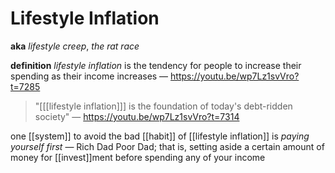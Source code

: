 # Lifestyle Inflation

**aka** _lifestyle creep_, _the rat race_

**definition** _lifestyle inflation_ is the tendency for people to increase their spending as their income increases &mdash; <https://youtu.be/wp7Lz1svVro?t=7285>

> "[<wbr />[[lifestyle inflation]]<wbr />] is the foundation of today's debt-ridden society" &mdash; <https://youtu.be/wp7Lz1svVro?t=7314>

one [[system]] to avoid the bad [[habit]] of [[lifestyle inflation]] is _paying yourself first_ &mdash; Rich Dad Poor Dad; that is, setting aside a certain amount of money for [[invest]]ment before spending any of your income
